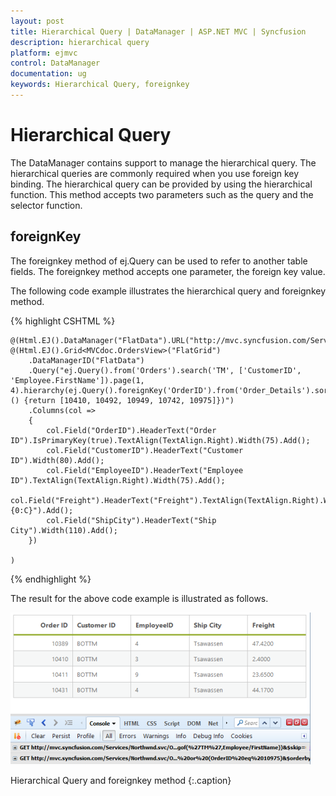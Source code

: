 ```yaml
---
layout: post
title: Hierarchical Query | DataManager | ASP.NET MVC | Syncfusion
description: hierarchical query
platform: ejmvc
control: DataManager
documentation: ug
keywords: Hierarchical Query, foreignkey
---
```


# Hierarchical Query

The DataManager contains support to manage the hierarchical query. The hierarchical queries are commonly required when you use foreign key binding. The hierarchical query can be provided by using the hierarchical function. This method accepts two parameters such as the query and the selector function. 

## foreignKey

The foreignkey method of ej.Query can be used to refer to another table fields. The foreignkey method accepts one parameter, the foreign key value. 

The following code example illustrates the hierarchical query and foreignkey method. 

{% highlight CSHTML %}

	@(Html.EJ().DataManager("FlatData").URL("http://mvc.syncfusion.com/Services/Northwnd.svc"))
	@(Html.EJ().Grid<MVCdoc.OrdersView>("FlatGrid")
		.DataManagerID("FlatData")
		.Query("ej.Query().from('Orders').search('TM', ['CustomerID', 'Employee.FirstName']).page(1, 4).hierarchy(ej.Query().foreignKey('OrderID').from('Order_Details').sortBy('Quantity'),function () {return [10410, 10492, 10949, 10742, 10975]})")
		.Columns(col =>
		{
			col.Field("OrderID").HeaderText("Order ID").IsPrimaryKey(true).TextAlign(TextAlign.Right).Width(75).Add();
			col.Field("CustomerID").HeaderText("Customer ID").Width(80).Add();
			col.Field("EmployeeID").HeaderText("Employee ID").TextAlign(TextAlign.Right).Width(75).Add();
			col.Field("Freight").HeaderText("Freight").TextAlign(TextAlign.Right).Width(75).Format("{0:C}").Add();
			col.Field("ShipCity").HeaderText("Ship City").Width(110).Add();
		})

	)

{% endhighlight  %}

The result for the above code example is illustrated as follows.

![](Hierarchical-Query_images/Hierarchical-Query_img1.png)

Hierarchical Query and foreignkey method
{:.caption}

